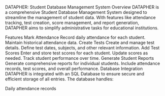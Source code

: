 DATAPHER: Student Database Management System
Overview
DATAPHER is a comprehensive Student Database Management System designed to streamline the management of student data. With features like attendance tracking, test creation, score management, and report generation, DATAPHER aims to simplify administrative tasks for educational institutions.

Features
Mark Attendance
Record daily attendance for each student.
Maintain historical attendance data.
Create Tests
Create and manage test details.
Define test dates, subjects, and other relevant information.
Add Test Scores
Enter and store test scores for each student.
Update scores as needed.
Track student performance over time.
Generate Student Reports
Generate comprehensive reports for individual students.
Include attendance records, test scores, and overall performance.
Database Integration
DATAPHER is integrated with an SQL Database to ensure secure and efficient storage of all entries. The database handles:

Daily attendance records
